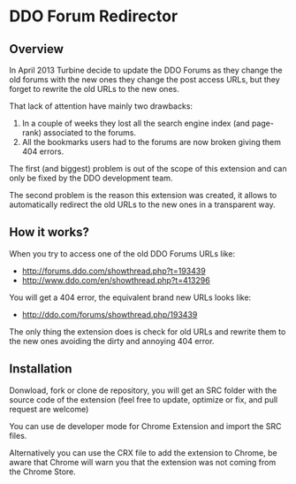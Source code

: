 DDO Forum Redirector
====================

Overview
--------

In April 2013 Turbine decide to update the DDO Forums as they change the old forums with the new ones they change the post access URLs, but they forget to rewrite the old URLs to the new ones.

That lack of attention have mainly two drawbacks:

1. In a couple of weeks they lost all the search engine index (and page-rank) associated to the forums.
2. All the bookmarks users had to the forums are now broken giving them 404 errors.

The first (and biggest) problem is out of the scope of this extension and can only be fixed by the DDO development team.

The second problem is the reason this extension was created, it allows to automatically redirect the old URLs to the new ones in a transparent way.

How it works?
-------------

When you try to access one of the old DDO Forums URLs like:

- http://forums.ddo.com/showthread.php?t=193439
- http://www.ddo.com/en/showthread.php?t=413296

You will get a 404 error, the equivalent brand new URLs looks like:

- http://ddo.com/forums/showthread.php/193439

The only thing the extension does is check for old URLs and rewrite them to the new ones avoiding the dirty and annoying 404 error.

Installation
-----------

Donwload, fork or clone de repository, you will get an SRC folder with the source code of the extension (feel free to update, optimize or fix, and pull request are welcome)

You can use de developer mode for Chrome Extension and import the SRC files.

Alternatively you can use the CRX file to add the extension to Chrome, be aware that Chrome will warn you that the extension was not coming from the Chrome Store.